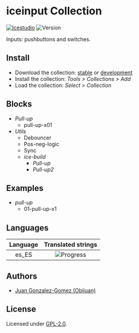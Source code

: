 # iceinput Collection

[![Icestudio](https://img.shields.io/badge/collection-icestudio-blue.svg)](https://github.com/FPGAwars/icestudio)
![Version](https://img.shields.io/badge/version-v0.1.0-orange.svg)

Inputs: pushbuttons and switches.

## Install

* Download the collection: [stable](https://github.com/FPGAwars/iceInputs/archive/v0.1.0.zip) or [development](https://github.com/FPGAwars/iceInputs/archive/master.zip)
* Install the collection: *Tools > Collections > Add*
* Load the collection: *Select > Collection*

## Blocks
* *Pull-up*
  * pull-up-x01
* *Utils*
  * Debouncer
  * Pos-neg-logic
  * Sync
  * *ice-build*
    * *Pull-up*
    * *Pull-up2*

## Examples
* *pull-up*
  * 01-pull-up-x1

## Languages
| Language | Translated strings |
|:--------:|:------------------:|
| es_ES | ![Progress](http://progressed.io/bar/15) |

## Authors
* [Juan Gonzalez-Gomez (Obijuan)](https://github.com/Obijuan)


## License

Licensed under [GPL-2.0](https://opensource.org/licenses/GPL-2.0).
